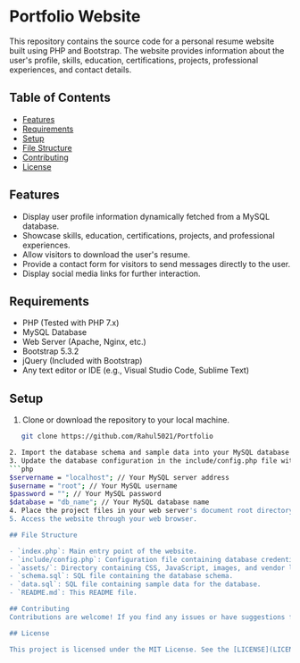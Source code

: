 # Portfolio Website

This repository contains the source code for a personal resume website built using PHP and Bootstrap. The website provides information about the user's profile, skills, education, certifications, projects, professional experiences, and contact details.

## Table of Contents

- [Features](#features)
- [Requirements](#requirements)
- [Setup](#setup)
- [File Structure](#file-structure)
- [Contributing](#contributing)
- [License](#license)

## Features

- Display user profile information dynamically fetched from a MySQL database.
- Showcase skills, education, certifications, projects, and professional experiences.
- Allow visitors to download the user's resume.
- Provide a contact form for visitors to send messages directly to the user.
- Display social media links for further interaction.

## Requirements

- PHP (Tested with PHP 7.x)
- MySQL Database
- Web Server (Apache, Nginx, etc.)
- Bootstrap 5.3.2
- jQuery (Included with Bootstrap)
- Any text editor or IDE (e.g., Visual Studio Code, Sublime Text)

## Setup

1. Clone or download the repository to your local machine.
```bash
   git clone https://github.com/Rahul5021/Portfolio

2. Import the database schema and sample data into your MySQL database using the provided SQL files (schema.sql, data.sql).
3. Update the database configuration in the include/config.php file with your MySQL credentials.
```php
$servername = "localhost"; // Your MySQL server address
$username = "root"; // Your MySQL username
$password = ""; // Your MySQL password
$database = "db_name"; // Your MySQL database name
4. Place the project files in your web server's document root directory.
5. Access the website through your web browser.

## File Structure

- `index.php`: Main entry point of the website.
- `include/config.php`: Configuration file containing database credentials.
- `assets/`: Directory containing CSS, JavaScript, images, and vendor libraries.
- `schema.sql`: SQL file containing the database schema.
- `data.sql`: SQL file containing sample data for the database.
- `README.md`: This README file.

## Contributing
Contributions are welcome! If you find any issues or have suggestions for improvements, feel free to open an issue or create a pull request.

## License

This project is licensed under the MIT License. See the [LICENSE](LICENSE) file for details.

